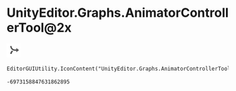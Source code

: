# UnityEditor.Graphs.AnimatorControllerTool@2x
![](/img/UnityEditor.Graphs.AnimatorControllerTool@2x.png)

``` CSharp
EditorGUIUtility.IconContent("UnityEditor.Graphs.AnimatorControllerTool@2x")
```
```
-6973158847631862895
```
